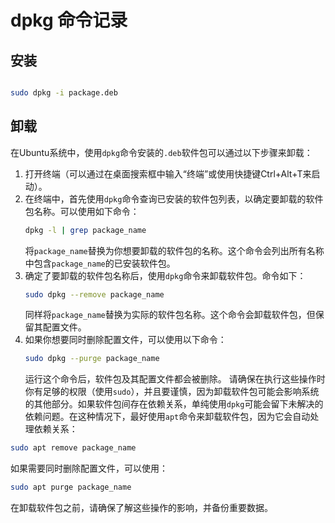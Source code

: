 # dpkg 命令记录

## 安装

```bash

sudo dpkg -i package.deb
```
    

## 卸载

在Ubuntu系统中，使用`dpkg`命令安装的`.deb`软件包可以通过以下步骤来卸载：
1. 打开终端（可以通过在桌面搜索框中输入“终端”或使用快捷键Ctrl+Alt+T来启动）。
2. 在终端中，首先使用`dpkg`命令查询已安装的软件包列表，以确定要卸载的软件包名称。可以使用如下命令：
   ```bash
   dpkg -l | grep package_name
   ```
   将`package_name`替换为你想要卸载的软件包的名称。这个命令会列出所有名称中包含`package_name`的已安装软件包。
3. 确定了要卸载的软件包名称后，使用`dpkg`命令来卸载软件包。命令如下：
   ```bash
   sudo dpkg --remove package_name
   ```
   同样将`package_name`替换为实际的软件包名称。这个命令会卸载软件包，但保留其配置文件。
4. 如果你想要同时删除配置文件，可以使用以下命令：
   ```bash
   sudo dpkg --purge package_name
   ```
   运行这个命令后，软件包及其配置文件都会被删除。
请确保在执行这些操作时你有足够的权限（使用`sudo`），并且要谨慎，因为卸载软件包可能会影响系统的其他部分。如果软件包间存在依赖关系，单纯使用`dpkg`可能会留下未解决的依赖问题。在这种情况下，最好使用`apt`命令来卸载软件包，因为它会自动处理依赖关系：
```bash
sudo apt remove package_name
```
如果需要同时删除配置文件，可以使用：
```bash
sudo apt purge package_name
```
在卸载软件包之前，请确保了解这些操作的影响，并备份重要数据。
